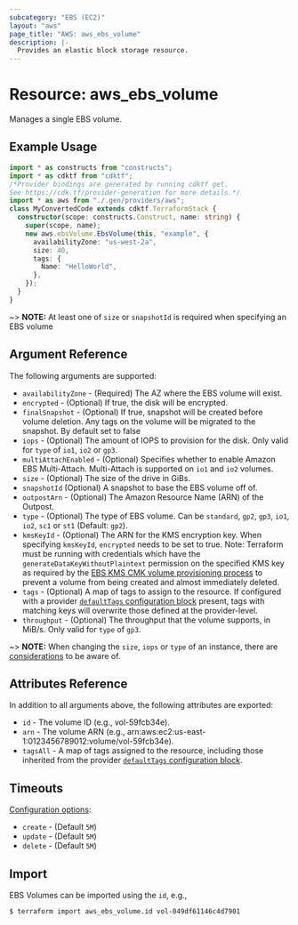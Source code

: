 ```yaml
---
subcategory: "EBS (EC2)"
layout: "aws"
page_title: "AWS: aws_ebs_volume"
description: |-
  Provides an elastic block storage resource.
---
```


# Resource: aws_ebs_volume

Manages a single EBS volume.

## Example Usage

```typescript
import * as constructs from "constructs";
import * as cdktf from "cdktf";
/*Provider bindings are generated by running cdktf get.
See https://cdk.tf/provider-generation for more details.*/
import * as aws from "./.gen/providers/aws";
class MyConvertedCode extends cdktf.TerraformStack {
  constructor(scope: constructs.Construct, name: string) {
    super(scope, name);
    new aws.ebsVolume.EbsVolume(this, "example", {
      availabilityZone: "us-west-2a",
      size: 40,
      tags: {
        Name: "HelloWorld",
      },
    });
  }
}

```

~> **NOTE:** At least one of `size` or `snapshotId` is required when specifying an EBS volume

## Argument Reference

The following arguments are supported:

* `availabilityZone` - (Required) The AZ where the EBS volume will exist.
* `encrypted` - (Optional) If true, the disk will be encrypted.
* `finalSnapshot` - (Optional) If true, snapshot will be created before volume deletion. Any tags on the volume will be migrated to the snapshot. By default set to false
* `iops` - (Optional) The amount of IOPS to provision for the disk. Only valid for `type` of `io1`, `io2` or `gp3`.
* `multiAttachEnabled` - (Optional) Specifies whether to enable Amazon EBS Multi-Attach. Multi-Attach is supported on `io1` and `io2` volumes.
* `size` - (Optional) The size of the drive in GiBs.
* `snapshotId` (Optional) A snapshot to base the EBS volume off of.
* `outpostArn` - (Optional) The Amazon Resource Name (ARN) of the Outpost.
* `type` - (Optional) The type of EBS volume. Can be `standard`, `gp2`, `gp3`, `io1`, `io2`, `sc1` or `st1` (Default: `gp2`).
* `kmsKeyId` - (Optional) The ARN for the KMS encryption key. When specifying `kmsKeyId`, `encrypted` needs to be set to true. Note: Terraform must be running with credentials which have the `generateDataKeyWithoutPlaintext` permission on the specified KMS key as required by the [EBS KMS CMK volume provisioning process](https://docs.aws.amazon.com/kms/latest/developerguide/services-ebs.html#ebs-cmk) to prevent a volume from being created and almost immediately deleted.
* `tags` - (Optional) A map of tags to assign to the resource. If configured with a provider [`defaultTags` configuration block](https://registry.terraform.io/providers/hashicorp/aws/latest/docs#default_tags-configuration-block) present, tags with matching keys will overwrite those defined at the provider-level.
* `throughput` - (Optional) The throughput that the volume supports, in MiB/s. Only valid for `type` of `gp3`.

~> **NOTE:** When changing the `size`, `iops` or `type` of an instance, there are [considerations](http://docs.aws.amazon.com/AWSEC2/latest/UserGuide/considerations.html) to be aware of.

## Attributes Reference

In addition to all arguments above, the following attributes are exported:

* `id` - The volume ID (e.g., vol-59fcb34e).
* `arn` - The volume ARN (e.g., arn:aws:ec2:us-east-1:0123456789012:volume/vol-59fcb34e).
* `tagsAll` - A map of tags assigned to the resource, including those inherited from the provider [`defaultTags` configuration block](https://registry.terraform.io/providers/hashicorp/aws/latest/docs#default_tags-configuration-block).

## Timeouts

[Configuration options](https://developer.hashicorp.com/terraform/language/resources/syntax#operation-timeouts):

- `create` - (Default `5M`)
- `update` - (Default `5M`)
- `delete` - (Default `5M`)

## Import

EBS Volumes can be imported using the `id`, e.g.,

```
$ terraform import aws_ebs_volume.id vol-049df61146c4d7901
```

<!-- cache-key: cdktf-0.17.0-pre.15 input-ec011f2d53565b4633efbdcbcc89159a017d4fbb90bb2b1c176e088f7c13f68b -->